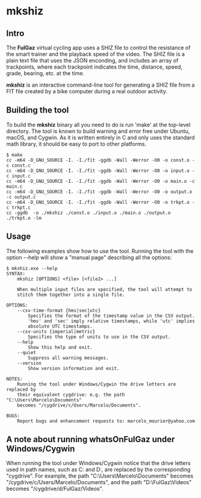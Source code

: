 # mkshiz

## Intro

The **FulGaz** virtual cycling app uses a SHIZ file to control the resistance of the smart trainer and the playback speed of the video.  The SHIZ file is a plain text file that uses the JSON enconding, and includes an array of trackpoints, where each trackpoint indicates the time, distance, speed, grade, bearing, etc. at the time.
 
**mkshiz** is an interactive command-line tool for generating a SHIZ file from a FIT file created by a bike computer during a real outdoor activity.

## Building the tool

To build the **mkshiz** binary all you need to do is run 'make' at the top-level directory. The tool is known to build warning and error free under Ubuntu, macOS, and Cygwin. As it is written entirely in C and only uses the standard math library, it should be easy to port to other platforms.

```
$ make
cc -m64 -D_GNU_SOURCE -I. -I./fit -ggdb -Wall -Werror -O0 -o const.o -c const.c
cc -m64 -D_GNU_SOURCE -I. -I./fit -ggdb -Wall -Werror -O0 -o input.o -c input.c
cc -m64 -D_GNU_SOURCE -I. -I./fit -ggdb -Wall -Werror -O0 -o main.o -c main.c
cc -m64 -D_GNU_SOURCE -I. -I./fit -ggdb -Wall -Werror -O0 -o output.o -c output.c
cc -m64 -D_GNU_SOURCE -I. -I./fit -ggdb -Wall -Werror -O0 -o trkpt.o -c trkpt.c
cc -ggdb  -o ./mkshiz ./const.o ./input.o ./main.o ./output.o ./trkpt.o -lm
```

## Usage

The following examples show how to use the tool.  Running the tool with the option --help will show a "manual page" describing all the options: 

```
$ mkshiz.exe --help
SYNTAX:
    mkshiz [OPTIONS] <file> [<file2> ...]

    When multiple input files are specified, the tool will attempt to
    stitch them together into a single file.

OPTIONS:
    --csv-time-format {hms|sec|utc}
        Specifies the format of the timestamp value in the CSV output.
        'hms' and 'sec' imply relative timestamps, while 'utc' implies
        absolute UTC timestamps.
    --csv-units {imperial|metric}
        Specifies the type of units to use in the CSV output.
    --help
        Show this help and exit.
    --quiet
        Suppress all warning messages.
    --version
        Show version information and exit.

NOTES:
    Running the tool under Windows/Cygwin the drive letters are replaced by
    their equivalent cygdrive: e.g. the path "C:\Users\Marcelo\Documents"
    becomes "/cygdrive/c/Users/Marcelo/Documents".

BUGS:
    Report bugs and enhancement requests to: marcelo_mourier@yahoo.com
```

## A note about running whatsOnFulGaz under Windows/Cygwin

When running the tool under Windows/Cygwin notice that the drive letters used in path names, such as C: and D:, are replaced by the corresponding "cygdrive".  For example, the path "C:\Users\Marcelo\Documents" becomes "/cygdrive/c/Users/Marcelo/Documents", and the path "D:\FulGaz\Videos" becomes "/cygdrive/d/FulGaz/Videos".


